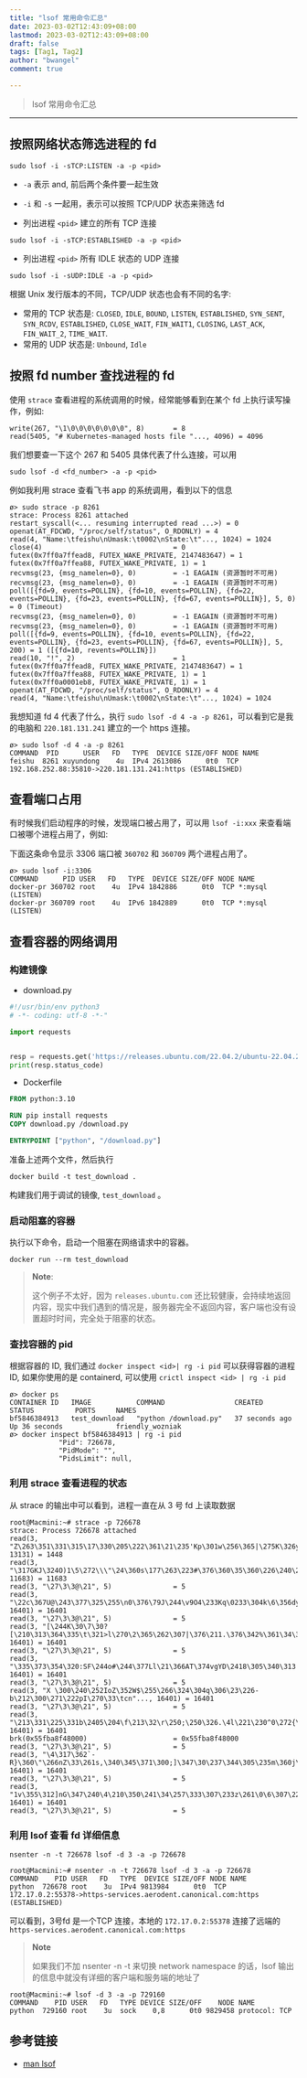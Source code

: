 ```yaml
---
title: "lsof 常用命令汇总"
date: 2023-03-02T12:43:09+08:00
lastmod: 2023-03-02T12:43:09+08:00
draft: false
tags: [Tag1, Tag2]
author: "bwangel"
comment: true

---
```


> lsof 常用命令汇总
<!--more-->
---

## 按照网络状态筛选进程的 fd

```
sudo lsof -i -sTCP:LISTEN -a -p <pid>
```

- `-a` 表示 and, 前后两个条件要一起生效
- `-i` 和 `-s` 一起用，表示可以按照 TCP/UDP 状态来筛选 fd

- 列出进程 `<pid>` 建立的所有 TCP 连接

```
sudo lsof -i -sTCP:ESTABLISHED -a -p <pid>
```

- 列出进程 `<pid>` 所有 IDLE 状态的 UDP 连接

```
sudo lsof -i -sUDP:IDLE -a -p <pid>
```

根据 Unix 发行版本的不同，TCP/UDP 状态也会有不同的名字:

- 常用的 TCP 状态是: `CLOSED`, `IDLE`, `BOUND`, `LISTEN`, `ESTABLISHED`, `SYN_SENT`, `SYN_RCDV`, `ESTABLISHED`, `CLOSE_WAIT`, `FIN_WAIT1`, `CLOSING`, `LAST_ACK`, `FIN_WAIT_2`, `TIME_WAIT`.
- 常用的 UDP 状态是: `Unbound`, `Idle`

## 按照 fd number 查找进程的 fd

使用 `strace` 查看进程的系统调用的时候，经常能够看到在某个 fd 上执行读写操作，例如:

```
write(267, "\1\0\0\0\0\0\0\0", 8)       = 8
read(5405, "# Kubernetes-managed hosts file "..., 4096) = 4096
```

我们想要查一下这个 267 和 5405 具体代表了什么连接，可以用

```
sudo lsof -d <fd_number> -a -p <pid>
```

例如我利用 strace 查看飞书 app 的系统调用，看到以下的信息

```
ø> sudo strace -p 8261
strace: Process 8261 attached
restart_syscall(<... resuming interrupted read ...>) = 0
openat(AT_FDCWD, "/proc/self/status", O_RDONLY) = 4
read(4, "Name:\tfeishu\nUmask:\t0002\nState:\t"..., 1024) = 1024
close(4)                                = 0
futex(0x7ff0a7ffead8, FUTEX_WAKE_PRIVATE, 2147483647) = 1
futex(0x7ff0a7ffea88, FUTEX_WAKE_PRIVATE, 1) = 1
recvmsg(23, {msg_namelen=0}, 0)         = -1 EAGAIN (资源暂时不可用)
recvmsg(23, {msg_namelen=0}, 0)         = -1 EAGAIN (资源暂时不可用)
poll([{fd=9, events=POLLIN}, {fd=10, events=POLLIN}, {fd=22, events=POLLIN}, {fd=23, events=POLLIN}, {fd=67, events=POLLIN}], 5, 0) = 0 (Timeout)
recvmsg(23, {msg_namelen=0}, 0)         = -1 EAGAIN (资源暂时不可用)
recvmsg(23, {msg_namelen=0}, 0)         = -1 EAGAIN (资源暂时不可用)
poll([{fd=9, events=POLLIN}, {fd=10, events=POLLIN}, {fd=22, events=POLLIN}, {fd=23, events=POLLIN}, {fd=67, events=POLLIN}], 5, 200) = 1 ([{fd=10, revents=POLLIN}])
read(10, "!", 2)                        = 1
futex(0x7ff0a7ffead8, FUTEX_WAKE_PRIVATE, 2147483647) = 1
futex(0x7ff0a7ffea88, FUTEX_WAKE_PRIVATE, 1) = 1
futex(0x7ff0a0001eb8, FUTEX_WAKE_PRIVATE, 1) = 1
openat(AT_FDCWD, "/proc/self/status", O_RDONLY) = 4
read(4, "Name:\tfeishu\nUmask:\t0002\nState:\t"..., 1024) = 1024
```

我想知道 fd 4 代表了什么，执行 `sudo lsof -d 4 -a -p 8261`，可以看到它是我的电脑和 `220.181.131.241` 建立的一个 https 连接。

```
ø> sudo lsof -d 4 -a -p 8261
COMMAND  PID      USER   FD   TYPE  DEVICE SIZE/OFF NODE NAME
feishu  8261 xuyundong    4u  IPv4 2613086      0t0  TCP 192.168.252.88:35810->220.181.131.241:https (ESTABLISHED)
```

## 查看端口占用

有时候我们启动程序的时候，发现端口被占用了，可以用 `lsof -i:xxx` 来查看端口被哪个进程占用了，例如:

下面这条命令显示 3306 端口被 `360702` 和 `360709` 两个进程占用了。

```
ø> sudo lsof -i:3306
COMMAND      PID USER   FD   TYPE  DEVICE SIZE/OFF NODE NAME
docker-pr 360702 root    4u  IPv4 1842886      0t0  TCP *:mysql (LISTEN)
docker-pr 360709 root    4u  IPv6 1842889      0t0  TCP *:mysql (LISTEN)
```

## 查看容器的网络调用


### 构建镜像

- download.py

```py
#!/usr/bin/env python3
# -*- coding: utf-8 -*-"

import requests


resp = requests.get('https://releases.ubuntu.com/22.04.2/ubuntu-22.04.2-desktop-amd64.iso?_ga=2.131295240.668169970.1684741981-917190618.1681460407')
print(resp.status_code)
```

- Dockerfile

```dockerfile
FROM python:3.10

RUN pip install requests
COPY download.py /download.py

ENTRYPOINT ["python", "/download.py"]
```

准备上述两个文件，然后执行

```
docker build -t test_download .
```

构建我们用于调试的镜像, `test_download` 。

### 启动阻塞的容器

执行以下命令，启动一个阻塞在网络请求中的容器。

```
docker run --rm test_download
```

> __Note__:
>
> 这个例子不太好，因为 `releases.ubuntu.com` 还比较健康，会持续地返回内容，现实中我们遇到的情况是，服务器完全不返回内容，客户端也没有设置超时时间，完全处于阻塞的状态。

### 查找容器的 pid

根据容器的 ID, 我们通过 `docker inspect <id>| rg -i pid` 可以获得容器的进程 ID, 如果你使用的是 containerd, 可以使用 `crictl inspect <id> | rg -i pid`

```
ø> docker ps
CONTAINER ID   IMAGE           COMMAND                 CREATED          STATUS          PORTS     NAMES
bf5846384913   test_download   "python /download.py"   37 seconds ago   Up 36 seconds             friendly_wozniak
ø> docker inspect bf5846384913 | rg -i pid
            "Pid": 726678,
            "PidMode": "",
            "PidsLimit": null,
```

### 利用 strace 查看进程的状态

从 strace 的输出中可以看到，进程一直在从 3 号 fd 上读取数据

```
root@Macmini:~# strace -p 726678
strace: Process 726678 attached
read(3, "Z\263\351\331\315\17\330\205\222\361\21\235'Kp\301w\256\365|\275K\326y\350@\305\300\325\262\fk"..., 13131) = 1448
read(3, "\317GKJ\324O)1\5\272\\\"\24\360s\177\263\223#\376\360\35\360\226\240\214mf\374\243\222\335"..., 11683) = 11683
read(3, "\27\3\3@\21", 5)               = 5
read(3, "\22c\367U@\243\377\325\255\n0\376\79J\244\v9O4\233Kq\0233\304k\6\356dy\20"..., 16401) = 16401
read(3, "\27\3\3@\21", 5)               = 5
read(3, "[\244K\30\7\30?[\210\313\364\335\t\321>l\270\2\365\262\307|\376\211.\376\342%\361\34\31\246"..., 16401) = 16401
read(3, "\27\3\3@\21", 5)               = 5
read(3, "\335\373\354\320:SF\244o#\244\377Ll\21\366AT\374vgYD\2418\305\340\313||\243;"..., 16401) = 16401
read(3, "\27\3\3@\21", 5)               = 5
read(3, "X \300\240\252IoZ\352W$\255\266\324\304q\306\23\226-b\212\300\271\222pI\270\33\tcn"..., 16401) = 16401
read(3, "\27\3\3@\21", 5)               = 5
read(3, "\213\331\225\331b\2405\204\f\213\32\r\250;\250\326.\4l\221\230^0\272{\317\32he\262V\223"..., 16401) = 16401
brk(0x55fba8f48000)                     = 0x55fba8f48000
read(3, "\27\3\3@\21", 5)               = 5
read(3, "\4\317\362`-R}\360\"\266nZ\33\261s,\340\345\371\300;]\347\30\237\344\305\235m\360j\357"..., 16401) = 16401
read(3, "\27\3\3@\21", 5)               = 5
read(3, "1v\355\312]nG\347\240\4\210\350\241\34\257\333\307\233z\261\0\6\307\2234n\21V\27\305\272\371"..., 16401) = 16401
read(3, "\27\3\3@\21", 5)               = 5
```

### 利用 lsof 查看 fd 详细信息

```
nsenter -n -t 726678 lsof -d 3 -a -p 726678
```

```
root@Macmini:~# nsenter -n -t 726678 lsof -d 3 -a -p 726678
COMMAND    PID USER   FD   TYPE  DEVICE SIZE/OFF NODE NAME
python  726678 root    3u  IPv4 9813984      0t0  TCP 172.17.0.2:55378->https-services.aerodent.canonical.com:https (ESTABLISHED)
```

可以看到，3号fd 是一个TCP 连接，本地的 `172.17.0.2:55378` 连接了远端的 `https-services.aerodent.canonical.com:https`

> __Note__
>
> 如果我们不加 nsenter -n -t <pid> 来切换 network namespace 的话，lsof 输出的信息中就没有详细的客户端和服务端的地址了

```
root@Macmini:~# lsof -d 3 -a -p 729160
COMMAND    PID USER   FD   TYPE DEVICE SIZE/OFF    NODE NAME
python  729160 root    3u  sock    0,8      0t0 9829458 protocol: TCP
```

## 参考链接

- [man lsof](https://linux.die.net/man/8/lsof)
